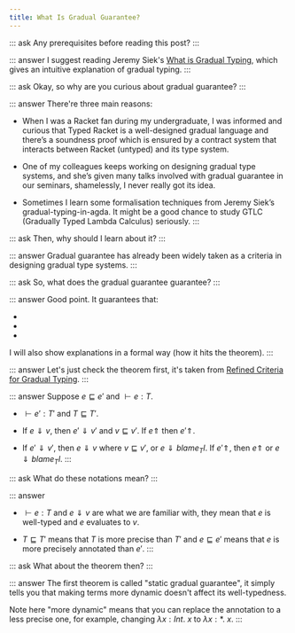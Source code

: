```yaml
---
title: What Is Gradual Guarantee?
---
```


::: ask
Any prerequisites before reading this post?
:::

::: answer
I suggest reading Jeremy Siek's [What is Gradual Typing](https://wphomes.soic.indiana.edu/jsiek/what-is-gradual-typing/), which gives an intuitive explanation of gradual typing.
:::

::: ask
Okay, so why are you curious about gradual guarantee?
:::

::: answer
There're three main reasons:

- When I was a Racket fan during my undergraduate, I was informed and curious that Typed Racket is a well-designed gradual language and there’s a soundness proof which is ensured by a contract system that interacts between Racket (untyped) and its type system.

- One of my colleagues keeps working on designing gradual type systems, and she’s given many talks involved with gradual guarantee in our seminars, shamelessly, I never really got its idea.

- Sometimes I learn some formalisation techniques from Jeremy Siek’s gradual-typing-in-agda. It might be a good chance to study GTLC (Gradually Typed Lambda Calculus) seriously.
:::

::: ask
Then, why should I learn about it?
:::

::: answer
Gradual guarantee has already been widely taken as a criteria in designing gradual type systems.
:::

::: ask
So, what does the gradual guarantee guarantee?
:::

::: answer
Good point. It guarantees that:

-
-
-

I will also show explanations in a formal way (how it hits the theorem).
:::

::: answer
Let's just check the theorem first, it's taken from [Refined Criteria for Gradual Typing](https://drops.dagstuhl.de/opus/volltexte/2015/5031/pdf/21.pdf).
:::

::: answer
Suppose $e \sqsubseteq e'$ and $\vdash e : T$.

- $\vdash e' : T'$ and $T \sqsubseteq T'$.

- If $e \Downarrow v$, then $e' \Downarrow v'$ and $v \sqsubseteq v'$. If $e \Uparrow$ then $e' \Uparrow$.

- If $e' \Downarrow v'$, then $e \Downarrow v$ where $v \sqsubseteq v'$, or $e \Downarrow blame_T l$. If $e' \Uparrow$, then $e \Uparrow$ or $e \Downarrow blame_T l$.
:::

::: ask
What do these notations mean?
:::

::: answer
- $\vdash e : T$ and $e \Downarrow v$ are what we are familiar with, they mean that $e$ is well-typed and $e$ evaluates to $v$.

- $T \sqsubseteq T'$ means that $T$ is more precise than $T'$ and $e \sqsubseteq e'$ means that $e$ is more precisely annotated than $e'$.
:::

::: ask
What about the theorem then?
:::

::: answer
The first theorem is called "static gradual guarantee", it simply tells you that making terms more dynamic doesn't affect its well-typedness.

Note here "more dynamic" means that you can replace the annotation to a less precise one, for example, changing $\lambda x:Int.~x$ to $\lambda x:*.~x$.
:::